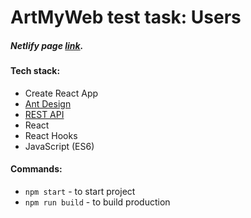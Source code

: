 # ArtMyWeb test task: Users

##### Netlify page [link](https://comforting-maamoul-0bf20d.netlify.app/#/).

#### Tech stack:

- Create React App
- [Ant Design](https://ant.design/index-cn)
- [REST API](https://gorest.co.in/)
- React
- React Hooks
- JavaScript (ES6)

#### Commands:

- `npm start` - to start project
- `npm run build` - to build production
